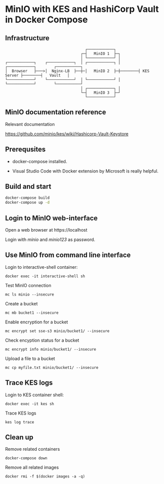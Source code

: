 # MinIO with KES and HashiCorp Vault in Docker Compose

## Infrastructure

```
                                    ┌────────────┐
                                  ┌─┤   MinIO 1  ├─┐
                                  │ └────────────┘ │
┌────────────┐    ┌────────────┐  │ ┌────────────┐ │        ┌────────────┐        ┌───────────┐  
│  Browser   ├───>│  Nginx-LB  ├──┼─│   MinIO 2  ├─┼────────┤ KES Server ├────────┤   Vault   │  
└────────────┘    └────────────┘  │ └────────────┘ │        └────────────┘        └───────────┘  
                                  │ ┌────────────┐ │ 
                                  └─┤   MinIO 3  ├─┘
                                    └────────────┘                           
```

## MinIO documentation reference
Relevant documentation

https://github.com/minio/kes/wiki/Hashicorp-Vault-Keystore

## Prerequsites

- docker-compose installed.

- Visual Studio Code with Docker extension by Microsoft is really helpful.

## Build and start

```sh
docker-compose build
docker-compose up -d
```

## Login to MinIO web-interface

Open a web browser at https://localhost

Login with _minio_ and _minio123_ as password.

## Use MinIO from command line interface

Login to interactive-shell container:

`docker exec -it interactive-shell sh`

Test MinIO connection

`mc ls minio --insecure`

Create a bucket

`mc mb bucket1 --insecure`

Enable encryption for a bucket

`mc encrypt set sse-s3 minio/bucket1/ --insecure`

Check encyption status for a bucket

`mc encrypt info minio/bucket1/ --insecure`

Upload a file to a bucket

`mc cp myfile.txt minio/bucket1/ --insecure`

## Trace KES logs
Login to KES container shell:

`docker exec -it kes sh`

Trace KES logs

`kes log trace`

## Clean up

Remove related containers

`docker-compose down`

Remove all related images 

`docker rmi -f $(docker images -a -q)`